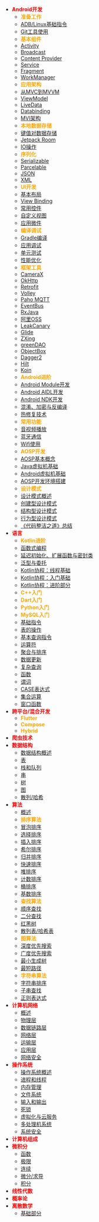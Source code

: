 * **<font color=red>Android开发</font>**
  * **<font color=orange>准备工作</font>**
  * [ADB/Linux基础指令](Android/basicom.md)
  * [Git工具使用](Android/git.md)
  * **<font color=orange>基本组件</font>**
  * [Activity](Android/activity.md)
  * [Broadcast](Android/broadcast.md)
  * [Content Provider](Android/contpro.md)
  * [Service](Android/service.md)
  * [Fragment](Android/fg.md)
  * [WorkManager](Android/wm.md)
  * **<font color=orange>应用架构</font>**
  * [从MVC到MVVM](Android/architecture.md)
  * [ViewModel](Android/viewmodel.md)
  * [LiveData](Android/livedata.md)
  * [Databinding](Android/databinding.md)
  * [MVI架构](Android/mvi.md)
  * **<font color=orange>本地数据存储</font>**
  * [键值对数据存储](Android/sp.md)
  * [Jetpack Room](Android/room.md)
  * [IO操作](Android/io.md)
  * **<font color=orange>序列化</font>**
  * [Serializable](Android/serial.md)
  * [Parcelable](Android/parcel.md)
  * [JSON](Android/json.md)
  * [XML](Android/xml.md)
  * **<font color=orange>UI开发</font>**
  * [基本布局](Android/lo.md)
  * [View Binding](Android/viewbinding.md)
  * [常用控件](Android/controls.md)
  * [自定义视图](Android/controller.md)
  * [应用微件](Android/xxx.md)
  * **<font color=orange>编译调试</font>**
  * [Gradle编译](Android/gradle.md)
  * [应用调试](Android/debug.md)
  * [单元测试](Android/unit.md)
  * [性能优化](Android/perf.md)
  * **<font color=orange>框架工具</font>**
  * [CameraX](Android/camerax.md)
  * [OkHttp](Android/oh.md)
  * [Retrofit](Android/retr.md)
  * [Volley](Android/volley.md)
  * [Paho MQTT](Android/paho.md)
  * [EventBus](Android/eb.md)
  * [RxJava](Android/rxjava.md)
  * [阿里OSS](Android/oss.md)
  * [LeakCanary](Android/leak.md)
  * [Glide](Android/glide.md)
  * [ZXing](Android/zxing.md)
  * [greenDAO](Android/greendao.md)
  * [ObjectBox](Android/objectbox.md)
  * [Dagger2](Android/dagger2.md)
  * [Hilt](Android/hilt.md)
  * [Koin](Android/xxx.md)
  * **<font color=orange>Android进阶</font>**
  * [Android Module开发](Android/mod.md)
  * [Android AIDL开发](Android/aidl.md)
  * [Android NDK开发](Android/ndk.md)
  * [混淆、加密与反编译](Android/proguard.md)
  * [热修复技术](Android/hotfix.md)
  * **<font color=orange>常用功能</font>**
  * [音视频播放](Android/msc.md)
  * [蓝牙通信](Android/bt.md)
  * [Wifi使用](Android/xxx.md)
  * **<font color=orange>AOSP开发</font>**
  * [AOSP基本概念](Android/aosp.md)
  * [Java虚拟机基础](Android/jvm.md)
  * [Android虚拟机基础](Android/art.md)
  * [AOSP开发环境搭建](xxx.md)
  * **<font color=orange>设计模式</font>**
  * [设计模式概述](DesignPattern/概述.md)
  * [创建型设计模式](DesignPattern/创建型设计模式.md)
  * [结构型设计模式](DesignPattern/结构型设计模式.md)
  * [行为型设计模式](DesignPattern/行为型设计模式.md)
  * [《代码整洁之道》总结](DesignPattern/代码整洁之道总结.md)
* **<font color=red>语言</font>**
  * **<font color=orange>Kotlin进阶</font>**
  * [函数式编程](Kotlin/func.md)
  * [延迟初始化、扩展函数与密封类](Kotlin/late.md)
  * [泛型与委托](Kotlin/gen.md)
  * [Kotlin协程：线程基础](Kotlin/coroutine.md)
  * [Kotlin协程：入门基础](Kotlin/coroutine2.md)
  * [Kotlin协程：进阶部分](Kotlin/coroutine3.md)
  * **<font color=orange>C++入门</font>**
  * **<font color=orange>Dart入门</font>**
  * **<font color=orange>Python入门</font>**
  * **<font color=orange>MySQL入门</font>**
  * [基础指令](MySQL/basicom.md) 
  * [表的操作](MySQL/tables.md)
  * [基本查询指令](MySQL/query.md)
  * [运算符](MySQL/opr.md)
  * [聚合与排序](MySQL/agg&sort.md)
  * [数据更新](MySQL/dataud.md)
  * [复杂查询](MySQL/cplxq.md)
  * [函数](MySQL/func.md)
  * [谓词](MySQL/pred.md)
  * [CASE表达式](MySQL/case.md)
  * [集合运算](MySQL/set.md)
  * [窗口函数](MySQL/window.md)
* **<font color=red>跨平台/混合开发</font>**
  * **<font color=orange>Flutter</font>**
  * **<font color=orange>Compose</font>**
  * **<font color=orange>Hybrid</font>**
* **<font color=red>爬虫技术</font>**
* **<font color=red>数据结构</font>**
  * [数据结构概述](/DataStructure/intro.md)
  * [表](DataStructure/list.md)
  * [栈和队列](DataStructure/stack.md)
  * [串](DataStructure/string.md)
  * [树](DataStructure/tree.md)
  * [图](DataStructure/graph.md)
  * [散列/哈希](DataStructure/hash.md)
* **<font color=red>算法</font>**
  * [概述](Algorithm/introduction.md)
  * **<font color=orange>排序算法</font>**
  * [冒泡排序](xxx.md)
  * [选择排序](xxx.md)
  * [插入排序](xxx.md)
  * [希尔排序](xxx.md)
  * [归并排序](xxx.md)
  * [快速排序](xxx.md)
  * [堆排序](xxx.md)
  * [计数排序](xxx.md)
  * [桶排序](xxx.md)
  * [基数排序](xxx.md)
  * **<font color=orange>查找算法</font>**
  * [顺序查找](xxx.md)
  * [二分查找](xxx.md)
  * [红黑树](xxx.md)
  * [散列表/哈希表](xxx.md)
  * **<font color=orange>图算法</font>**
  * [深度优先搜索](xxx.md)
  * [广度优先搜索](xxx.md)
  * [最小生成树](xxx.md)
  * [最短路径](xxx.md)
  * **<font color=orange>字符串算法</font>**
  * [字符串排序](xxx.md)
  * [子串查找](xxx.md)
  * [正则表达式](Android/regx.md)
* **<font color=red>计算机网络</font>**
  * [概述](ComputerNetwork/Chapter_1_概述.md)
  * [物理层](ComputerNetwork/Chapter_2_物理层.md) 
  * [数据链路层](ComputerNetwork/Chapter_3_数据链路层.md)
  * [网络层](ComputerNetwork/Chapter_4_网络层.md)
  * [运输层](ComputerNetwork/Chapter_5_运输层.md)
  * [应用层](ComputerNetwork/Chapter_6_应用层.md)
  * [网络安全](ComputerNetwork/Chapter_7_网络安全.md)
* **<font color=red>操作系统</font>**
  * [操作系统概述](OperatingSystem/intro.md)
  * [进程和线程](OperatingSystem/process%26threads.md)
  * [内存管理](OperatingSystem/ram.md)
  * [文件系统](OperatingSystem/filesystem.md)
  * [输入和输出](OperatingSystem/io.md)
  * [死锁](OperatingSystem/deadlock.md)
  * [虚拟化与云服务](OperatingSystem/virtual%26cloud.md)
  * [多处理机系统](OperatingSystem/mulitiple.md)
  * [系统安全](OperatingSystem/security.md)
* **<font color=red>计算机组成</font>**
* **<font color=red>微积分</font>**
  * [函数](Math/calculus/function.md)
  * [极限](xxx.md)
  * [连续](xxx.md)
  * [微分/求导](xxx.md)
  * [积分](xxx.md)
* **<font color=red>线性代数</font>**
* **<font color=red>概率论</font>**
* **<font color=red>离散数学</font>**
  * [基础部分](Math/discrete/basic.md)